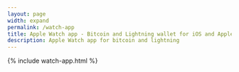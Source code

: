 ```yaml
---
layout: page
width: expand
permalink: /watch-app
title: Apple Watch app - Bitcoin and Lightning wallet for iOS and Apple Watch
description: Apple Watch app for bitcoin and lightning
---
```


{% include watch-app.html %}

